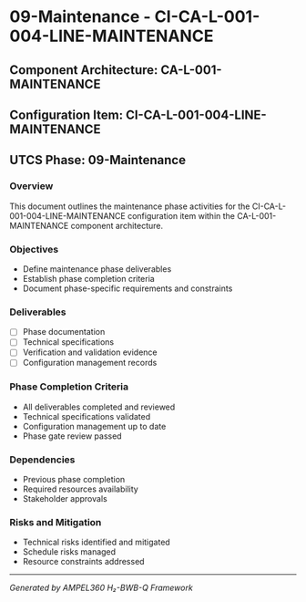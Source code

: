 # 09-Maintenance - CI-CA-L-001-004-LINE-MAINTENANCE

## Component Architecture: CA-L-001-MAINTENANCE
## Configuration Item: CI-CA-L-001-004-LINE-MAINTENANCE
## UTCS Phase: 09-Maintenance

### Overview
This document outlines the maintenance phase activities for the CI-CA-L-001-004-LINE-MAINTENANCE configuration item within the CA-L-001-MAINTENANCE component architecture.

### Objectives
- Define maintenance phase deliverables
- Establish phase completion criteria
- Document phase-specific requirements and constraints

### Deliverables
- [ ] Phase documentation
- [ ] Technical specifications
- [ ] Verification and validation evidence
- [ ] Configuration management records

### Phase Completion Criteria
- All deliverables completed and reviewed
- Technical specifications validated
- Configuration management up to date
- Phase gate review passed

### Dependencies
- Previous phase completion
- Required resources availability
- Stakeholder approvals

### Risks and Mitigation
- Technical risks identified and mitigated
- Schedule risks managed
- Resource constraints addressed

---
*Generated by AMPEL360 H₂-BWB-Q Framework*
